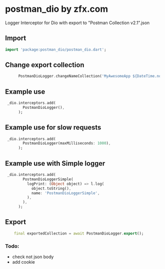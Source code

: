 # postman_dio by zfx.com

Logger Interceptor for Dio with export to "Postman Collection v2.1".json

## Import

```dart
import 'package:postman_dio/postman_dio.dart';
```

## Change export collection

```dart
      PostmanDioLogger.changeNameCollection('MyAwesomeApp ${DateTime.now().toUtc()}');
```

## Example use

```dart
 _dio.interceptors.add(
        PostmanDioLogger(),
      );
```

## Example use for slow requests

```dart
 _dio.interceptors.add(
        PostmanDioLogger(maxMilliseconds: 1000),
      );
```

## Example use with Simple logger

```dart
 _dio.interceptors.add(
        PostmanDioLoggerSimple(
          logPrint: (Object object) => l.log(
            object.toString(),
            name: 'PostmanDioLoggerSimple',
          ),
        ),
      );
```

## Export

```dart
    final exportedCollection = await PostmanDioLogger.export();
```

### Todo:

- check not json body
- add cookie
